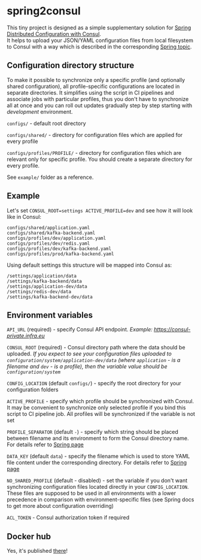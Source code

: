 # spring2consul

This tiny project is designed as a simple supplementary solution
for [Spring Distributed Configuration with Consul](https://cloud.spring.io/spring-cloud-consul/reference/html/#spring-cloud-consul-config).  
It helps to upload your JSON/YAML configuration files from local filesystem to Consul with a way which is described
in the corresponding [Spring topic](https://cloud.spring.io/spring-cloud-consul/reference/html/#spring-cloud-consul-config-format).

## Configuration directory structure

To make it possible to synchronize only a specific profile (and optionally shared configuration),
all profile-specific configurations are located in separate directories.
It simplifies using the script in CI pipelines and associate jobs with particular profiles,
thus you don't have to synchronize all at once and you can roll out updates gradually step by step
starting with *development* environment.

`configs/` - default root directory

`configs/shared/` - directory for configuration files which are applied for every profile 

`configs/profiles/PROFILE/` - directory for configuration files which are relevant only for specific profile.
You should create a separate directory for every profile.  

See `example/` folder as a reference.

## Example

Let's set `CONSUL_ROOT=settings ACTIVE_PROFILE=dev` and see how it will look like in Consul:
```
configs/shared/application.yaml
configs/shared/kafka-backend.yaml
configs/profiles/dev/application.yaml
configs/profiles/dev/redis.yaml
configs/profiles/dev/kafka-backend.yaml
configs/profiles/prod/kafka-backend.yaml
```

Using default settings this structure will be mapped into Consul as:
```
/settings/application/data
/settings/kafka-backend/data
/settings/application-dev/data
/settings/redis-dev/data
/settings/kafka-backend-dev/data
```

## Environment variables

`API_URL` (required) - specify Consul API endpoint. *Example: https://consul-private.infra.eu*

`CONSUL_ROOT` (required) - Consul directory path where the data should be uploaded.
*If you expect to see your configuration files uploaded to `configuration/system/application-dev/data` (where `application` - is a filename and `dev` - is a profile),
then the variable value should be `configuration/system`*

`CONFIG_LOCATION` (default `configs/`) - specify the root directory for your configuration folders

`ACTIVE_PROFILE` - specify which profile should be synchronized with Consul.
It may be convenient to synchronize only selected profile if you bind this script to CI pipeline job. 
All profiles will be synchronized if the variable is not set

`PROFILE_SEPARATOR` (default `-`) - specify which string should be placed between filename and its environment
to form the Consul directory name. For details refer to [Spring page](https://cloud.spring.io/spring-cloud-consul/reference/html/#customizing)

`DATA_KEY` (default `data`) - specify the filename which is used to store YAML file content
under the corresponding directory. For details refer to [Spring page](https://cloud.spring.io/spring-cloud-consul/reference/html/#spring-cloud-consul-config-format)

`NO_SHARED_PROFILE` (default - disabled) - set the variable if you don't want
synchronizing configuration files located directly in your `CONFIG_LOCATION`.
These files are supposed to be used in all environments with a lower precedence
in comparison with environment-specific files (see Spring docs to get more about configuration overriding)

`ACL_TOKEN` - Consul authorization token if required

## Docker hub

Yes, it's published [there](https://hub.docker.com/repository/docker/icyeagle/spring2consul)!